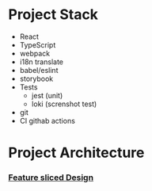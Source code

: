 # Project Stack

* React
* TypeScript
* webpack 
* i18n translate
* babel/eslint
* storybook
* Tests
  * jest (unit)
  * loki (screnshot test)
* git
* CI githab actions

# Project Architecture
### [Feature sliced Design](https://feature-sliced.design/) 
